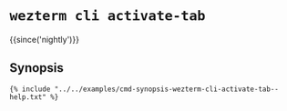 # `wezterm cli activate-tab`

{{since('nightly')}}

## Synopsis

```console
{% include "../../examples/cmd-synopsis-wezterm-cli-activate-tab--help.txt" %}
```

